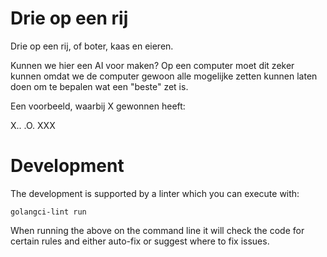# Drie op een rij

Drie op een rij, of boter, kaas en eieren.

Kunnen we hier een AI voor maken? Op een computer moet dit zeker kunnen omdat we de computer
gewoon alle mogelijke zetten kunnen laten doen om te bepalen wat een "beste" zet is.

Een voorbeeld, waarbij X gewonnen heeft:

X..
.O.
XXX

# Development

The development is supported by a linter which you can execute with:

`golangci-lint run`

When running the above on the command line it will check the code for certain rules and either auto-fix or suggest where to fix issues.
